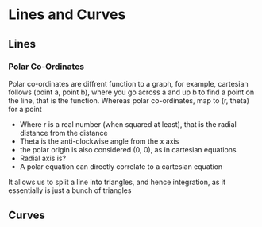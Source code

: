 # Lines and Curves

## Lines

### Polar Co-Ordinates

Polar co-ordinates are diffrent function to a graph, for example, cartesian follows \(point a, point b\), where you go across a and up b to find a point on the line, that is the function. Whereas polar co-ordinates, map to \(r, theta\) for a point

* Where r is a real number \(when squared at least\), that is the radial distance from the distance
* Theta is the anti-clockwise angle from the x axis
* the polar origin is also considered \(0, 0\), as in cartesian equations
* Radial axis is?
* A polar equation can directly correlate to a cartesian equation

It allows us to split a line into triangles, and hence integration, as it essentially is just a bunch of triangles



## Curves



